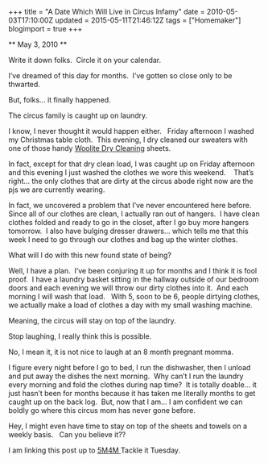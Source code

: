 +++
title = "A Date Which Will Live in Circus Infamy"
date = 2010-05-03T17:10:00Z
updated = 2015-05-11T21:46:12Z
tags = ["Homemaker"]
blogimport = true 
+++

**
May 3, 2010
**

Write it down folks.&#160; Circle it on your calendar.&#160; 

I’ve dreamed of this day for months.&#160; I’ve gotten so close only to be thwarted.

But, folks… it finally happened.

The circus family is caught up on laundry.

I know, I never thought it would happen either.&#160;&#160; Friday afternoon I washed my Christmas table cloth.&#160; This evening, I dry cleaned our sweaters with one of those handy [Woolite Dry Cleaning](http://www.amazon.com/Dry-Cleaners-Secret-Cleaning-14-Count/dp/B0006G3PM8) sheets.&#160;&#160; 

In fact, except for that dry clean load, I was caught up on Friday afternoon and this evening I just washed the clothes we wore this weekend.&#160;&#160;&#160; That’s right… the only clothes that are dirty at the circus abode right now are the pjs we are currently wearing.&#160; 

In fact, we uncovered a problem that I’ve never encountered here before.&#160; Since all of our clothes are clean, I actually ran out of hangers.&#160; I have clean clothes folded and ready to go in the closet, after I go buy more hangers tomorrow.&#160; I also have bulging dresser drawers… which tells me that this week I need to go through our clothes and bag up the winter clothes.

What will I do with this new found state of being?

Well, I have a plan.&#160; I’ve been conjuring it up for months and I think it is fool proof.&#160; I have a laundry basket sitting in the hallway outside of our bedroom doors and each evening we will throw our dirty clothes into it.&#160; And each morning I will wash that load.&#160;&#160; With 5, soon to be 6, people dirtying clothes, we actually make a load of clothes a day with my small washing machine. 

Meaning, the circus will stay on top of the laundry.

Stop laughing, I really think this is possible.&#160; 

No, I mean it, it is not nice to laugh at an 8 month pregnant momma.&#160; 

I figure every night before I go to bed, I run the dishwasher, then I unload and put away the dishes the next morning.&#160; Why can’t I run the laundry every morning and fold the clothes during nap time?&#160; It is totally doable… it just hasn’t been for months because it has taken me literally months to get caught up on the back log.&#160; But, now that I am… I am confident we can boldly go where this circus mom has never gone before.&#160; 

Hey, I might even have time to stay on top of the sheets and towels on a weekly basis.&#160;&#160; Can you believe it?? 


I am linking this post up to 
[
5M4M
](http://www.5minutesformom.com/)
 Tackle it Tuesday.

